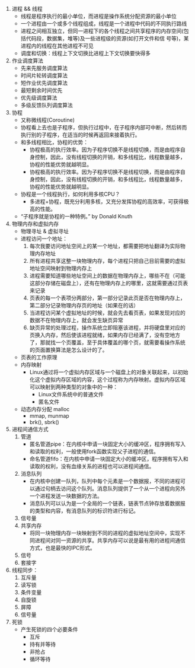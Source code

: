 1. 进程 && 线程
    - 线程是程序执行的最小单位，而进程是操作系统分配资源的最小单位
    - 一个进程由一个或多个线程组成，线程是一个进程中代码的不同执行路线
    - 进程之间相互独立，但同一进程下的各个线程之间共享程序的内存空间(包括代码段，数据集，堆等)及一些进程级的资源(如打开文件和信
号等)，某进程内的线程在其他进程不可见
    - 调度和切换：线程上下文切换比进程上下文切换要快得多
2. 作业调度算法
    - 先来先服务调度算法
    - 时间片轮转调度算法
    - 短作业优先调度算法
    - 最短剩余时间优先
    - 优先级调度算法
    - 多级反馈队列调度算法
3. 协程
    - 又称微线程(Coroutine)
    - 协程看上去也是子程序，但执行过程中，在子程序内部可中断，然后转而执行别的子程序，在适当的时候再返回来接着执行。
    - 和多线程相比，协程的优势：
        - 协程极高的执行效率。因为子程序切换不是线程切换，而是由程序自身控制，因此，没有线程切换的开销，和多线程比，线程数量越多，协程的性能优势就越明显。
        - 协程极高的执行效率。因为子程序切换不是线程切换，而是由程序自身控制，因此，没有线程切换的开销，和多线程比，线程数量越多，协程的性能优势就越明显。
    - 协程是一个线程执行，如何利用多核CPU？
        - 多进程+协程，既充分利用多核，又充分发挥协程的高效率，可获得极高的性能。
    - “子程序就是协程的一种特例。”  by Donald Knuth
4. 物理内存和虚拟内存
    - 物理寻址 & 虚拟寻址
    - 进程访问一个地址：
        1. 每次我要访问地址空间上的某一个地址，都需要把地址翻译为实际物理内存地址
        2. 所有进程共享这整一块物理内存，每个进程只把自己目前需要的虚拟地址空间映射到物理内存上
        3. 进程需要知道哪些地址空间上的数据在物理内存上，哪些不在（可能这部分存储在磁盘上），还有在物理内存上的哪里，这就需要通过页表来记录
        4. 页表的每一个表项分两部分，第一部分记录此页是否在物理内存上，第二部分记录物理内存页的地址（如果在的话）
        5. 当进程访问某个虚拟地址的时候，就会先去看页表，如果发现对应的数据不在物理内存上，就会发生缺页异常
        6. 缺页异常的处理过程，操作系统立即阻塞该进程，并将硬盘里对应的页换入内存，然后使该进程就绪，如果内存已经满了，没有空地方了，那就找一个页覆盖，至于具体覆盖的哪个页，就需要看操作系统的页面置换算法是怎么设计的了。
    - 页表的工作原理
    - 内存映射
        - Linux通过将一个虚拟内存区域与一个磁盘上的对象关联起来，以初始化这个虚拟内存区域的内容，这个过程称为内存映射。虚拟内存区域可以映射到两种类型的对象中的一种：
            - Linux文件系统中的普通文件
            - 匿名文件
    - 动态内存分配 malloc
        - mmap, munmap
        - brk(), sbrk()
5. 进程间通信方式
    1. 管道
        - 匿名管道pipe：在内核中申请一块固定大小的缓冲区，程序拥有写入和读取的权利，一般使用fork函数实现父子进程的通信。
        - 命名管道fifo：在内核中申请一块固定大小的缓冲区，程序拥有写入和读取的权利，没有血缘关系的进程也可以进程间通信。
    2. 消息队列
        - 在内核中创建一队列，队列中每个元素是一个数据报，不同的进程可以通过句柄去访问这个队列。消息队列提供了⼀个从⼀个进程向另外⼀个进程发送⼀块数据的⽅法。
        - 消息队列可以认为是一个全局的一个链表，链表节点钟存放着数据报的类型和内容，有消息队列的标识符进行标记。
    3. 信号量
    4. 共享内存
        - 将同一块物理内存一块映射到不同的进程的虚拟地址空间中，实现不同进程间对同一资源的共享。共享内存可以说是最有用的进程间通信方式，也是最快的IPC形式。
    5. 信号
    6. 套接字
6. 线程同步：
    1. 互斥量
    2. 读写锁
    3. 条件变量
    4. 自旋锁
    5. 屏障
    6. 信号量
7. 死锁
    - 产生死锁的四个必要条件
        - 互斥
        - 持有并等待
        - 非抢占
        - 循环等待
    